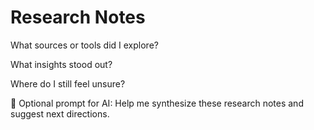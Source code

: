 # Research Notes

What sources or tools did I explore?

What insights stood out?

Where do I still feel unsure?

📌 Optional prompt for AI:
Help me synthesize these research notes and suggest next directions.